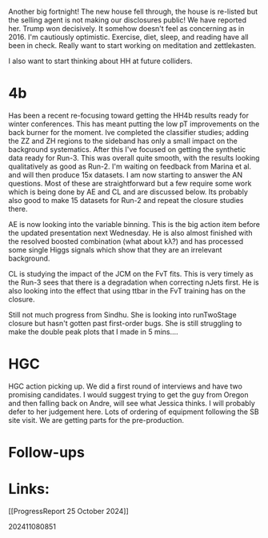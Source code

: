 Another big fortnight!  The new house fell through, the house is re-listed but the selling agent is not making our disclosures public! We have reported her. Trump won decisively. It somehow doesn't feel as concerning as in 2016. I'm cautiously optimistic. Exercise, diet,  sleep, and reading have all been in check. Really want to start working on meditation and zettlekasten. 

I also want to start thinking about HH at future colliders. 
# 4b
Has been a recent re-focusing toward getting the HH4b results ready for winter conferences. This has meant putting the low pT improvements on the back burner for the moment. Ive completed the classifier studies; adding the ZZ and ZH regions to the sideband has only a small impact on the background systematics.  After this I've focused on getting the synthetic data ready for Run-3. This was overall quite smooth, with the results looking qualitatively as good as Run-2. I'm waiting on feedback from Marina et al. and will then produce 15x datasets. I am now starting to answer the AN questions. Most of these are straightforward but a few require some work which is being done by AE and CL and are discussed below. Its probably also good to make 15 datasets for Run-2 and repeat the closure studies there. 

AE is now looking into the variable binning. This is the big action item before the updated presentation next Wednesday.  He is also almost finished with the resolved boosted combination (what about kλ?) and has processed some single Higgs signals which show that they are an irrelevant background. 

CL is studying the impact of the JCM on the FvT fits. This is very timely as the Run-3 sees that there is a degradation when correcting nJets first. He is also looking into the effect that using ttbar in the FvT training has on the closure.

Still not much progress from Sindhu.  She is looking into runTwoStage closure but hasn't gotten past first-order bugs. She is still struggling to make the double peak plots that I made in 5 mins....

# HGC 
HGC action picking up.  We did a first round of interviews and have two promising candidates. I would suggest trying to get the guy from Oregon and then falling back on Andre, will see what Jessica thinks.  I will probably defer to her judgement here. Lots of ordering of equipment following the SB site visit. We are getting parts for the pre-production. 

# Follow-ups




# Links: 

[[ProgressReport 25 October 2024]]

202411080851
